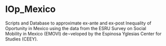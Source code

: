 # IOp_Mexico
Scripts and Database to approximate ex-ante and ex-post Inequality of Oportunity in Mexico using the data from the ESRU Survey on Social Mobility in Mexico (EMOVI) de¬veloped by the Espinosa Yglesias Center for Studies (CEEY).
